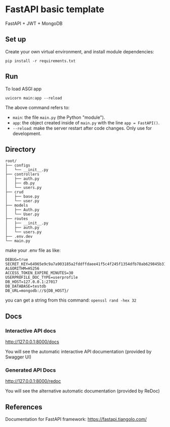 # FastAPI basic template

FastAPI + JWT + MongoDB

## Set up

Create your own virtual environment, and install module dependencies:

```
pip install -r requirements.txt
```

## Run

To load ASGI app

```
uvicorn main:app --reload
```

The above command refers to:

- `main`: the file `main.py` (the Python "module").
- `app`: the object created inside of `main.py` with the line `app = FastAPI()`.
- `--reload`: make the server restart after code changes. Only use for development.

## Directory

```
root/
├── configs
│   └── __init__.py
├── controllers
│   ├── auth.py
│   ├── db.py
│   └── users.py
├── crud
│   ├── base.py
│   └── user.py
├── models
│   ├── Auth.py
│   └── User.py
├── routes
│   ├── __init__.py
│   ├── auth.py
│   └── users.py
├── .env.dev
└── main.py
```

make your .env file as like:

```
DEBUG=true
SECRET_KEY=64965e9c9a7a903185a2fddffdaee41f5c4f245f1354dfb78ab629845b3129fd
ALGORITHM=HS256
ACCESS_TOKEN_EXPIRE_MINUTES=30
USERPROFILE_DOC_TYPE=userprofile
DB_HOST=127.0.0.1:27017
DB_DATABASE=testdb
DB_URL=mongodb://${DB_HOST}/
```

you can get a string from this command: `openssl rand -hex 32`

## Docs

### Interactive API docs

http://127.0.0.1:8000/docs

You will see the automatic interactive API documentation (provided by Swagger UI)

### Generated API Docs

http://127.0.0.1:8000/redoc

You will see the alternative automatic documentation (provided by ReDoc)

## References

Documentation for FastAPI framework: https://fastapi.tiangolo.com/
